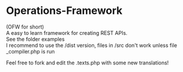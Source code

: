 # Operations-Framework

(OFW for short)
<br> A easy to learn framework for creating REST APIs.
<br> See the folder examples
<br> I recommend to use the /dist version, files in /src don't work unless file _compiler.php is run

Feel free to fork and edit the .texts.php with some new translations!
